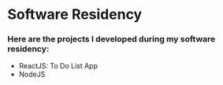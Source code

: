 # Software Residency
### Here are the projects I developed during my software residency: 

- ReactJS: To Do List App 
- NodeJS
